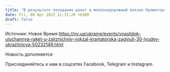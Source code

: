 ```yaml
---
title: "В результате попадания ракет в железнодорожный вокзал Краматорска погибли 30 человек."
date: Fri, 08 Apr 2022 11:31:26 +0300
draft: false
---
```

Источник: Новое Время https://nv.ua/ukraine/events/vnaslidok-uluchannya-raket-u-zaliznichniy-vokzal-kramatorska-zaginuli-30-lyudey-ukrazlinicya-50232149.html


Новость дополняется

Присоединяйтесь к нам в соцсетях Facebook, Telegram и Instagram.
